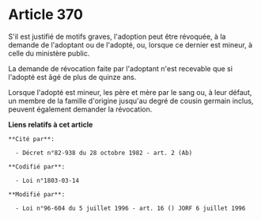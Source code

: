 # Article 370

S'il est justifié de motifs graves, l'adoption peut être révoquée, à la demande de l'adoptant ou de l'adopté, ou, lorsque ce
dernier est mineur, à celle du ministère public.

La demande de révocation faite par l'adoptant n'est recevable que si l'adopté est âgé de plus de quinze ans.

Lorsque l'adopté est mineur, les père et mère par le sang ou, à leur défaut, un membre de la famille d'origine jusqu'au degré
de cousin germain inclus, peuvent également demander la révocation.

**Liens relatifs à cet article**

	**Cité par**:

	  - Décret n°82-938 du 28 octobre 1982 - art. 2 (Ab)

	**Codifié par**:

	  - Loi n°1803-03-14

	**Modifié par**:

	  - Loi n°96-604 du 5 juillet 1996 - art. 16 () JORF 6 juillet 1996
